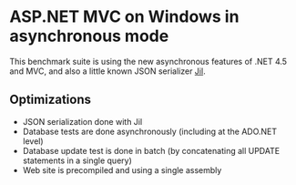 # ASP.NET MVC on Windows in asynchronous mode

This benchmark suite is using the new asynchronous features of .NET 4.5 and MVC, and also a little known JSON serializer [Jil](https://github.com/kevin-montrose/Jil).

## Optimizations

* JSON serialization done with Jil
* Database tests are done asynchronously (including at the ADO.NET level)
* Database update test is done in batch (by concatenating all UPDATE statements in a single query)
* Web site is precompiled and using a single assembly